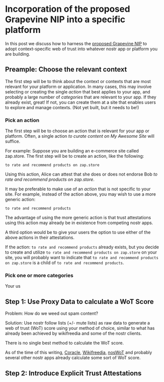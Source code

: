 Incorporation of the proposed Grapevine NIP into a specific platform
=====

In this post we discuss how to harness the [proposed Grapevine NIP](https://github.com/wds4/tapestry-protocol/blob/main/guides/grapevineIncorporation/NIP-proposal.md) to adopt context-specific web of trust into whatever nostr app or platform you are building.

## Preample: Choose the relevant context

The first step will be to think about the context or contexts that are most relevant for your platform or application. In many cases, this may involve selecting or creating the single *action* that best applies to your app, and probably a large number of *categories* that are relevant to your app. If they already exist, great! If not, you can create them at a site that enables users to explore and manage contexts. (Not yet built, but it needs to be!)

### Pick an action

The first step will be to choose an action that is relevant for your app or platform. Often, a single action *to curate content on My Awesome Site* will suffice. 

For example: Suppose you are building an e-commerce site called zap.store. The first step will be to create an action, like the following:

`to rate and recommend products on zap.store`

Using this action, Alice can attest that she does or does not endorse Bob _to rate and recommend products on zap.store_.

It may be preferable to make use of an *action* that is not specific to your site. For example, instead of the action above, you may wish to use a more generic action:

`to rate and recommend products`

The advantage of using the more generic action is that trust attestations using this action may already be in existence from competing nostr apps.

A third option would be to give your users the option to use either of the above actions in their attestations.

If the action: `to rate and recommend products` already exists, but you decide to create and utilize `to rate and recommend products on zap.store` on your site, you will probably want to indicate that `to rate and recommend products on zap.store` is a child of `to rate and recommend products`. 

### Pick one or more categories

Your us

## Step 1: Use Proxy Data to calculate a WoT Score

Problem: How do we weed out spam content?

Solution: Use nostr follow lists (+/- mute lists) as raw data to generate a web of trust (WoT) score using your method of choice, similar to what has already been achieved by wikifreedia and some of the nostr clients. 

There is no single best method to calculate the WoT score.

As of the time of this writing, [Coracle](https://coracle.social/), [Wikifreedia](https://wikifreedia.xyz), [nosWoT](https://noswot.org) and probably several other nostr apps already calculate some sort of WoT score.

## Step 2: Introduce Explicit Trust Attestations

